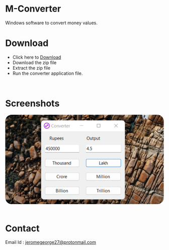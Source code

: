 # M-Converter

 Windows software to convert money values.



# Download

- Click here to [Download](https://github.com/dreamcatcher45/M-Converter/raw/main/Converter.zip)
- Download the zip file
- Extract the zip file
- Run the converter application file.


&nbsp;
# Screenshots
![image](image.png)
&nbsp;

# Contact

Email Id : jeromegeorge27@protonmail.com
